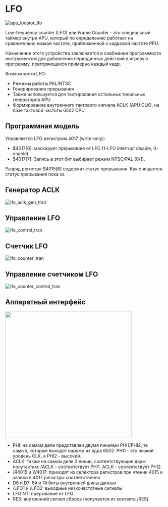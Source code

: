 # LFO

![apu_locator_lfo](/BreakingNESWiki/imgstore/apu/apu_locator_lfo.jpg)

Low-frequency counter (LFO) или Frame Counter - это специальный таймер внутри APU, который по определению работает на сравнительно низкой частоте, приближенной к кадровой частоте PPU.

Назначение этого устройства заключается в снабжении программиста инструментом для добавления периодичных действий в игровую программу, повторяющихся примерно каждый кадр.

Возможности LFO:
- Режимы работы PAL/NTSC
- Генерирование прерывания
- Также используется для тактирования остальных тональных генераторов APU
- Формирование внутреннего тактового сигнала ACLK (APU CLK), на базе тактовой частоты 6502 CPU

## Программная модель

Управляется LFO регистром 4017 (write-only):
- $4017\[6\]: маскирует прерывание от LFO (1-LFO interrupt disable, 0-enable)
- $4017\[7\]: Запись в этот бит выбирает режим NTSC/PAL (0/1).

Разряд регистра $4015\[6\] содержит статус прерывания. Как очищается статус прерывания пока хз.

## Генератор ACLK

![lfo_aclk_gen_tran](/BreakingNESWiki/imgstore/apu/lfo_aclk_gen_tran.jpg)

## Управление LFO

![lfo_control_tran](/BreakingNESWiki/imgstore/apu/lfo_control_tran.jpg)

## Счетчик LFO

![lfo_counter_tran](/BreakingNESWiki/imgstore/apu/lfo_counter_tran.jpg)

## Управление счетчиком LFO

![lfo_counter_control_tran](/BreakingNESWiki/imgstore/apu/lfo_counter_control_tran.jpg)

## Аппаратный интерфейс

<img src="/BreakingNESWiki/imgstore/apu/lfo_hwi.jpg" width="400px">

- PHI: на самом деле представлен двумя линиями PHI1/PHI2, те самые, которые выходят наружу из ядра 6502. PHI1 - это низкий уровень CLK, а PHI2 - высокий.
- ACLK: также на самом деле 2 линии, соответствующие двум полутактам: /ACLK - соответствует PHI1, ACLK - соответствует PHI2.
- /R4015 и W4017: приходят из селектора регистров при чтении 4015 и записи в 4017 регистры соответственно
- D6 и D7: 6й и 7й биты внутренней шины данных
- /LFO1 и /LFO2: выходные низкочастотные сигналы
- LFOINT: прерывание от LFO
- RES: внутренний сигнал сброса (получается из контакта /RES)
